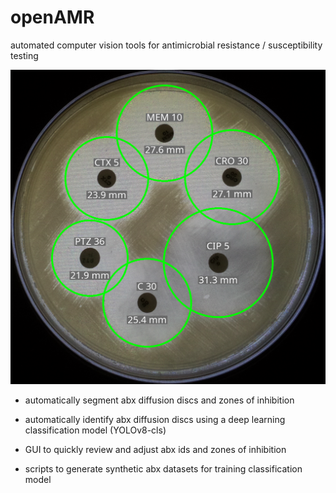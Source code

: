 # openAMR
automated computer vision tools for antimicrobial resistance / susceptibility testing

![example image](https://github.com/sheacd/openAMR/blob/main/examples/36.png)


* automatically segment abx diffusion discs and zones of inhibition

* automatically identify abx diffusion discs using a deep learning classification model (YOLOv8-cls)

* GUI to quickly review and adjust abx ids and zones of inhibition

* scripts to generate synthetic abx datasets for training classification model